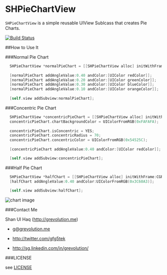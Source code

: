 SHPieChartView
==============

`SHPieChartView` is a simple reusable UIView Sublcass that creates Pie Charts.

[![Build Status](https://travis-ci.org/grevolution/SHPieChartView.svg?branch=master)](https://travis-ci.org/grevolution/SHPieChartView)

##How to Use It

###Normal Pie Chart

```objective-c
  SHPieChartView *normalPieChart = [[SHPieChartView alloc] initWithFrame:CGRectMake(10, 230, 150, 150)];
  
  [normalPieChart addAngleValue:0.40 andColor:[UIColor redColor]];
  [normalPieChart addAngleValue:0.20 andColor:[UIColor greenColor]];
  [normalPieChart addAngleValue:0.30 andColor:[UIColor blueColor]];
  [normalPieChart addAngleValue:0.10 andColor:[UIColor orangeColor]];
  
  [self.view addSubview:normalPieChart];
```

###Concentric Pie Chart

```objective-c
  SHPieChartView *concentricPieChart = [[SHPieChartView alloc] initWithFrame:CGRectMake(10, 10, 200, 200)];
  concentricPieChart.chartBackgroundColor = UIColorFromRGB(0xFAFAFA);
  
  concentricPieChart.isConcentric = YES;
  concentricPieChart.concentricRadius = 70;
  concentricPieChart.concentricColor = UIColorFromRGB(0x54525C);
  
  [concentricPieChart addAngleValue:0.40 andColor:[UIColor redColor]];

  [self.view addSubview:concentricPieChart];
 ```

###Half Pie Chart

```objective-c
  SHPieChartView *halfChart = [[SHPieChartView alloc] initWithFrame:CGRectMake(10, 400, 100, 100)];
  [halfChart addAngleValue:0.40 andColor:UIColorFromRGB(0x3C60A3)];
  
  [self.view addSubview:halfChart];
```

![chart image](https://raw.github.com/grevolution/SHPieChartView/master/wiki-images/chart.png)

###Contact Me

Shan Ul Haq (http://grevolution.me)

- g@grevolution.me

- http://twitter.com/gfg5tek

- http://sg.linkedin.com/in/grevolution/

###LICENSE

see [LICENSE](https://github.com/grevolution/SHPieChartView/blob/master/LICENSE)
